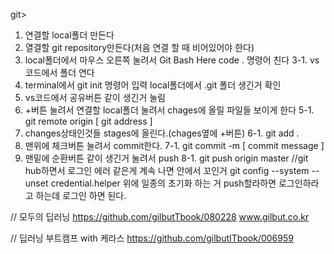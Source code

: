 <local->git>
1. 연결할 local폴더 만든다
2. 열결할 git repository만든다(처음 연결 할 때 비어있어야 한다)
3. local폴더에서 마우스 오른쪽 눌려서 Git Bash Here
   code . 명령어 친다
3-1. vs코드에서 폴더 연다
4. terminal에서 git init 명령어 입력
   local폴더에서 .git 폴더 생긴거 확인
4. vs코드에서 공유버튼 같이 생긴거 눌림
5. +버튼 눌려서 연결할 local폴더 눌려서 chages에 올릴 파일들 보이게 한다
5-1. git remote origin [ git address ]
6. changes상태인것들 stages에 올린다.(chages옆에 +버튼)
6-1. git add .
7. 맨위에 체크버튼 눌려서 commit한다.
7-1. git commit -m [ commit message ]
8. 맨밑에 순환버튼 같이 생긴거 눌려서 push
8-1. git push origin master
//git hub하면서 로그인 에러 같은게 계속 나면 안에서 꼬인거
   git config --system --unset credential.helper
   위에 일종의 초기화 하는 거
   push할라하면 로그인하라고 하는데 로그인 하면 된다. 

// 모두의 딥러닝
https://github.com/gilbutTbook/080228
www.gilbut.co.kr

// 딥러닝 부트캠프 with 케라스
https://github.com/gilbutITbook/006959

